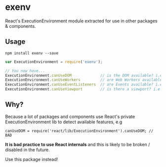 # exenv

React's ExecutionEnvironment module extracted for use in other packages &amp; components.

## Usage

```
npm install exenv --save
```

```js
var ExecutionEnvironment = require('exenv');

// You now have...
ExecutionEnvironment.canUseDOM             // is the DOM available? i.e window document etc. 
ExecutionEnvironment.canUseWorkers         // are Web Workers available?
ExecutionEnvironment.canUseEventListeners  // are Events available? i.e addEventListener etc.
ExecutionEnvironment.canUseViewport        // is there a viewport? i.e window.screen
```

## Why?

Because a lot of packages and components use React's private ExecutionEnvironment lib to detect available features, e.g

```
canUseDOM = require('react/lib/ExecutionEnvironment').canUseDOM; // BAD
```

**It is bad practice to use React internals** and this is likely to be broken / disabled in the future.

Use this package instead!